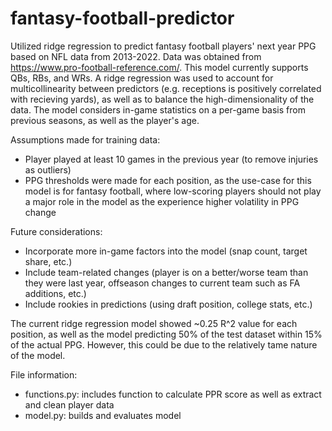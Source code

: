 # fantasy-football-predictor

Utilized ridge regression to predict fantasy football players' next year PPG based on NFL data from 2013-2022. Data was obtained from https://www.pro-football-reference.com/. This model currently supports QBs, RBs, and WRs. A ridge regression was used to account for multicollinearity between predictors (e.g. receptions is positively correlated with recieving yards), as well as to balance the high-dimensionality of the data. The model considers in-game statistics on a per-game basis from previous seasons, as well as the player's age.

Assumptions made for training data:
- Player played at least 10 games in the previous year (to remove injuries as outliers)
- PPG thresholds were made for each position, as the use-case for this model is for fantasy football, where low-scoring players should not play a major role in the model as the experience higher volatility in PPG change

Future considerations:
- Incorporate more in-game factors into the model (snap count, target share, etc.)
- Include team-related changes (player is on a better/worse team than they were last year, offseason changes to current team such as FA additions, etc.)
- Include rookies in predictions (using draft position, college stats, etc.)

The current ridge regression model showed ~0.25 R^2 value for each position, as well as the model predicting 50% of the test dataset within 15% of the actual PPG. However, this could be due to the relatively tame nature of the model.

File information:
- functions.py: includes function to calculate PPR score as well as extract and clean player data
- model.py: builds and evaluates model
